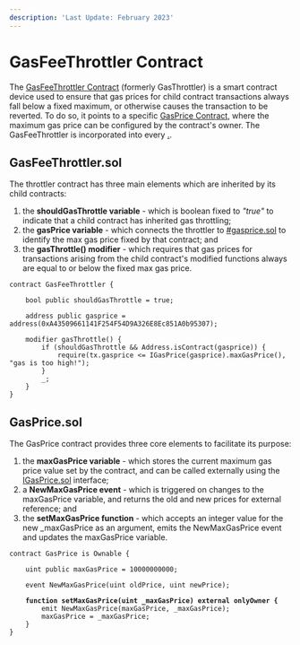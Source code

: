 ```yaml
---
description: 'Last Update: February 2023'
---
```


# GasFeeThrottler Contract

The [GasFeeThrottler Contract](https://github.com/beefyfinance/beefy-contracts/blob/master/contracts/BIFI/utils/GasFeeThrottler.sol) (formerly GasThrottler) is a smart contract device used to ensure that gas prices for child contract transactions always fall below a fixed maximum, or otherwise causes the transaction to be reverted. To do so, it points to a specific [GasPrice Contract](https://github.com/beefyfinance/beefy-contracts/blob/master/contracts/BIFI/utils/GasPrice.sol), where the maximum gas price can be configured by the contract's owner. The GasFeeThrottler is incorporated into every [.](./ "mention").

## GasFeeThrottler.sol

The throttler contract has three main elements which are inherited by its child contracts:

1. the **shouldGasThrottle variable** - which is boolean fixed to _"true"_ to indicate that a child contract has inherited gas throttling;
2. the **gasPrice variable** - which connects the throttler to [#gasprice.sol](gasfeethrottler-contract.md#gasprice.sol "mention") to identify the max gas price fixed by that contract; and
3. the **gasThrottle() modifier** - which requires that gas prices for transactions arising from the child contract's modified functions always are equal to or below the fixed max gas price.

```solidity
contract GasFeeThrottler {

    bool public shouldGasThrottle = true;

    address public gasprice = address(0xA43509661141F254F54D9A326E8Ec851A0b95307);

    modifier gasThrottle() {
        if (shouldGasThrottle && Address.isContract(gasprice)) {
            require(tx.gasprice <= IGasPrice(gasprice).maxGasPrice(), "gas is too high!");
        }
        _;
    }
}
```

## GasPrice.sol

The GasPrice contract provides three core elements to facilitate its purpose:

1. the **maxGasPrice variable** - which stores the current maximum gas price value set by the contract, and can be called externally using the [IGasPrice.sol](https://github.com/beefyfinance/beefy-contracts/blob/master/contracts/BIFI/utils/IGasPrice.sol) interface;
2. a **NewMaxGasPrice event** - which is triggered on changes to the maxGasPrice variable, and returns the old and new prices for external reference; and
3. the **setMaxGasPrice function** - which accepts an integer value for the new \_maxGasPrice as an argument, emits the NewMaxGasPrice event and updates the maxGasPrice variable.

<pre class="language-solidity"><code class="lang-solidity">contract GasPrice is Ownable {

    uint public maxGasPrice = 10000000000;

    event NewMaxGasPrice(uint oldPrice, uint newPrice);
<strong>
</strong><strong>    function setMaxGasPrice(uint _maxGasPrice) external onlyOwner {
</strong>        emit NewMaxGasPrice(maxGasPrice, _maxGasPrice);
        maxGasPrice = _maxGasPrice;
    }
}
</code></pre>

